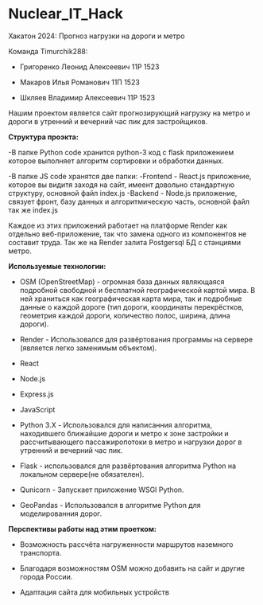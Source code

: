 # Nuclear_IT_Hack

Хакатон 2024: Прогноз нагрузки на дороги и метро

Команда Timurchik288:

  - Григоренко Леонид Алексеевич 11Р 1523
  
  - Макаров Илья Романович 11П 1523
  
  - Шкляев Владимир Алексеевич 11Р 1523

Нашим проектом является сайт прогнозирующий нагрузку на метро и дороги в утренний и вечерний час пик для застройщиков.

**Структура проэкта:**

  -В папке Python code хранится python-3 код с flask приложением которое выполняет алгоритм сортировки и обработки данных.

  -В папке JS code хранятся две папки:
    -Frontend - React.js приложение, которое вы видитя заходя на сайт, имеент довольно стандартную структуру, основной файл index.js
    -Backend - Node.js приложение, связует фронт, базу данных и алгоритмическую часть, основной файл так же index.js

  Каждое из этих приложений работает на платформе Render как отдельно веб-приложение, так что замена одного из компонентов не составит труда.
  Так же на Render залита Postgersql БД с станциями метро.
    

**Используемые технологии:**

  - OSM (OpenStreetMap) - огромная база данных являющаяся подробной свободной и бесплатной географической картой мира. В ней храниться как географическая карта мира, так и подробные данные о каждой дороге (тип дороги, координаты перекрёстков, геометрия каждой дороги, количество полос, ширина, длина дороги).

  - Render - Использовался для развёртования программы на сервере (является легко заменимым объектом).

  - React

  - Node.js

  - Express.js

  - JavaScript

  - Python 3.X - Использовался для написанния алгоритма, находившего ближайшие дороги и метро к зоне застройки и рассчитывающего пассажиропотоки в метро и нагрузки дорог в утренний и вечерний час пик.

  - Flask - использовался для развёртования алгоритма Python на локальном сервере(не обязателен).

  - Qunicorn -  Запускает приложение WSGI Python.

  - GeoPandas - Использовался в алгоритме Python для моделированния дорог.

**Перспективы работы над этим проетком:**

  - Возможность рассчёта нагруженности маршрутов наземного транспорта.

  - Благодаря возможностям OSM можно добавить на сайт и другие города России.

  - Адаптация сайта для мобильных устройств
